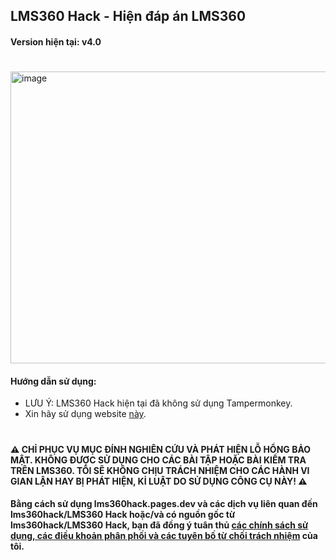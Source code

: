 ## LMS360 Hack - Hiện đáp án LMS360
#### Version hiện tại: v4.0
#

<img width="822" height="467" alt="image" src="https://github.com/user-attachments/assets/02a93f6b-4c55-4798-8414-bbf9de9abfbe" />

#### Hướng dẫn sử dụng:
- LƯU Ý: LMS360 Hack hiện tại đã không sử dụng Tampermonkey.
- Xin hãy sử dụng website [này](https://lms360hack.pages.dev/).
#
#### ⚠️ CHỈ PHỤC VỤ MỤC ĐÍNH NGHIÊN CỨU VÀ PHÁT HIỆN LỖ HỔNG BẢO MẬT. KHÔNG ĐƯỢC SỬ DỤNG CHO CÁC BÀI TẬP HOẶC BÀI KIỂM TRA TRÊN LMS360. TÔI SẼ KHÔNG CHỊU TRÁCH NHIỆM CHO CÁC HÀNH VI GIAN LẬN HAY BỊ PHÁT HIỆN, KỈ LUẬT DO SỬ DỤNG CÔNG CỤ NÀY! ⚠️
#### Bằng cách sử dụng lms360hack.pages.dev và các dịch vụ liên quan đến lms360hack/LMS360 Hack hoặc/và có nguồn gốc từ lms360hack/LMS360 Hack, bạn đã đồng ý tuân thủ [các chính sách sử dụng, các điều khoản phân phối và các tuyên bố từ chối trách nhiệm](https://raw.githubusercontent.com/HiennNek/lms360hack/refs/heads/main/LICENSE.md) của tôi.
